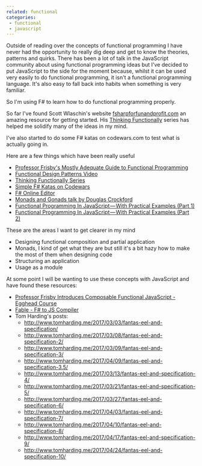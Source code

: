```yaml
---
related: functional
categories:
 - functional
 - javascript
---
```


Outside of reading over the concepts of functional programming I have never had the opportunity to really dig deep and get to know the theories, patterns and quirks. There has been a lot of talk in the JavaScript community about using functional programming ideas but I've decided to put JavaScript to the side for the moment because, whilst it can be used very easily to do functional programming, it isn't a functional programming language. It's also easy to fall back into habits when something is very familiar.

So I'm using F# to learn how to do functional programming properly.

So far I've found Scott Wlaschin's website [fsharpforfunandprofit.com](https://fsharpforfunandprofit.com/) an amazing resource for getting started. His [Thinking Functionally](https://fsharpforfunandprofit.com/series/thinking-functionally.html) series has helped me solidify many of the ideas in my mind.

I've also started to do some F# katas on codewars.com to test what is actually going in.

Here are a few things which have been really useful

 - [Professor Frisby's Mostly Adequate Guide to Functional Programming](https://drboolean.gitbooks.io/mostly-adequate-guide/)
 - [Functional Design Patterns Video](https://vimeo.com/113588389)
 - [Thinking Functionally Series](https://fsharpforfunandprofit.com/series/thinking-functionally.html)
 - [Simple F# Katas on Codewars](https://www.codewars.com/kata/search/fsharp?q=&r%5B%5D=-8)
 - [F# Online Editor](https://glot.io/new/fsharp)
 - [Monads and Gonads talk by Douglas Crockford](https://www.youtube.com/watch?v=b0EF0VTs9Dc)
 - [Functional Programming In JavaScript — With Practical Examples (Part 1)](https://medium.freecodecamp.com/functional-programming-in-js-with-practical-examples-part-1-87c2b0dbc276)
 - [Functional Programming In JavaScript — With Practical Examples (Part 2)](https://medium.freecodecamp.com/functional-programming-in-js-with-practical-examples-part-2-429d2e8ccc9e)
 
 These are the areas I want to get clearer in my mind
 
  - Designing functional composition and partial application
  - Monads, I kind of get what they are but still it's a bit hazy how to make the most of them when designing code
  - Structuring an application
  - Usage as a module
  
  At some point I will be wanting to use these concepts with JavaScript and have found these resources:
  
   - [Professor Frisby Introduces Composable Functional JavaScript - Egghead Course](https://egghead.io/courses/professor-frisby-introduces-composable-functional-javascript)
   - [Fable - F# to JS Compiler](http://fable.io/)
   - Tom Harding's posts:
       - http://www.tomharding.me/2017/03/03/fantas-eel-and-specification/
       - http://www.tomharding.me/2017/03/08/fantas-eel-and-specification-2/
       - http://www.tomharding.me/2017/03/09/fantas-eel-and-specification-3/
       - http://www.tomharding.me/2017/04/09/fantas-eel-and-specification-3.5/
       - http://www.tomharding.me/2017/03/13/fantas-eel-and-specification-4/
       - http://www.tomharding.me/2017/03/21/fantas-eel-and-specification-5/
       - http://www.tomharding.me/2017/03/27/fantas-eel-and-specification-6/
       - http://www.tomharding.me/2017/04/03/fantas-eel-and-specification-7/
       - http://www.tomharding.me/2017/04/10/fantas-eel-and-specification-8/
       - http://www.tomharding.me/2017/04/17/fantas-eel-and-specification-9/
       - http://www.tomharding.me/2017/04/24/fantas-eel-and-specification-10/
       
       
  
